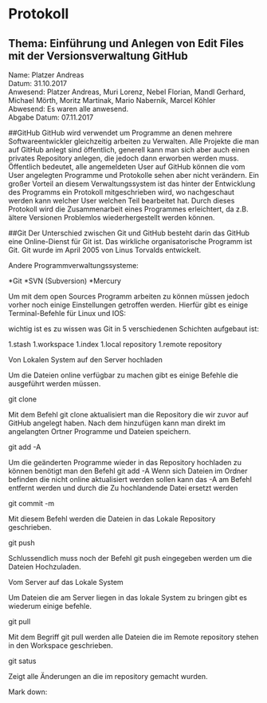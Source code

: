 # Protokoll

## Thema: Einführung und Anlegen von Edit Files mit der Versionsverwaltung GitHub

Name: Platzer Andreas <br>
Datum: 31.10.2017 <br>
Anwesend: Platzer Andreas, Muri Lorenz, Nebel Florian, Mandl Gerhard, Michael Mörth, Moritz Martinak, Mario Nabernik, Marcel Köhler <br>
Abwesend: Es waren alle anwesend. <br>
Abgabe Datum: 07.11.2017 <br>

##GitHub
GitHub wird verwendet um Programme an denen mehrere Softwareentwickler gleichzeitig arbeiten zu Verwalten. Alle Projekte die man auf GitHub 
anlegt sind öffentlich, generell kann man sich aber auch einen privates Repository anlegen, die jedoch dann erworben
werden muss. Öffentlich bedeutet, alle angemeldeten User auf GitHub können die vom User angelegten Programme und Protokolle sehen 
aber nicht verändern. Ein großer Vorteil an diesem Verwaltungssystem ist das hinter der Entwicklung des Programms ein Protokoll mitgeschrieben wird, wo nachgeschaut werden kann
welcher User welchen Teil bearbeitet hat. Durch dieses Protokoll wird die Zusammenarbeit eines Programmes erleichtert,
da z.B. ältere Versionen Problemlos wiederhergestellt werden können.  

##Git
Der Unterschied zwischen Git und GitHub besteht darin das GitHub eine Online-Dienst für Git ist. Das wirkliche organisatorische Programm 
ist Git. Git wurde im April 2005 von Linus Torvalds entwickelt.

Andere Programmverwaltungssysteme:

*Git
*SVN (Subversion)
*Mercury


Um mit dem open Sources Programm arbeiten zu können müssen jedoch vorher noch einige Einstellungen getroffen werden.
Hierfür gibt es einige Terminal-Befehle für Linux und IOS:

wichtig ist es zu wissen was Git in 5 verschiedenen Schichten aufgebaut ist:

1.stash
1.workspace
1.index
1.local repository
1.remote repository 



Von Lokalen System auf den Server hochladen 

Um die Dateien online verfügbar zu machen gibt es einige Befehle die ausgeführt werden müssen.


git clone

Mit dem Befehl git clone aktualisiert man die Repository die wir zuvor auf GitHub angelegt haben.
Nach dem hinzufügen kann man direkt im angelangten Ortner Programme und Dateien speichern.


git add -A

Um die geänderten Programme wieder in das Repository hochladen zu können benötigt man den Befehl git add -A 
Wenn sich Dateien im Ordner befinden die nicht online aktualisiert werden sollen kann das -A am Befehl entfernt werden und durch die 
Zu hochlandende Datei ersetzt werden 


git commit -m

Mit diesem Befehl werden die Dateien in das Lokale Repository geschrieben.


git push

Schlussendlich muss noch der Befehl git push eingegeben werden um die Dateien Hochzuladen.




Vom Server auf das Lokale System 

Um Dateien die am Server liegen in das lokale System zu bringen gibt es wiederum einige befehle.


git pull

Mit dem Begriff git pull werden alle Dateien die im Remote repository stehen in den Workspace geschrieben.


git satus 

Zeigt alle Änderungen an die im repository gemacht wurden.


Mark down:






